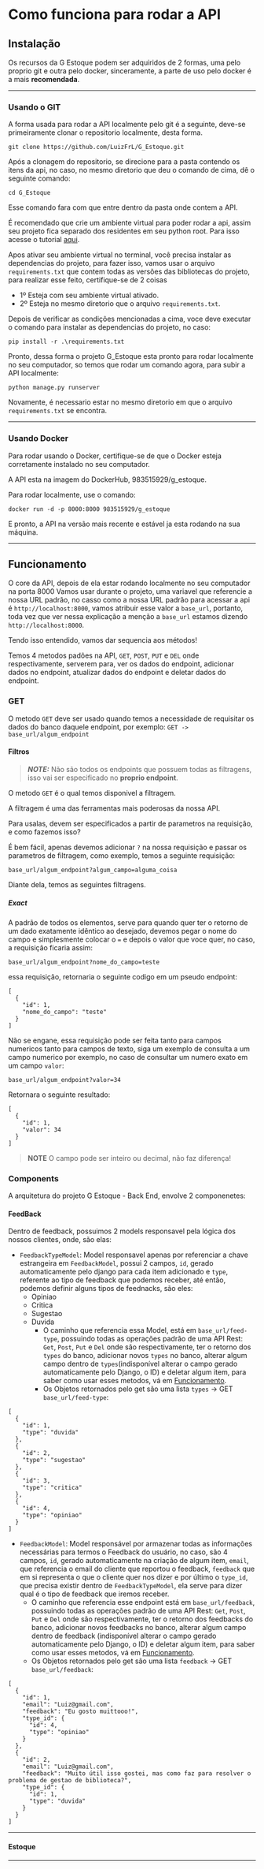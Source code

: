 # Como funciona para rodar a API
## Instalação
Os recursos da G Estoque podem ser adquiridos de 2 formas, uma pelo proprio git e outra pelo 
docker, sinceramente, a parte de uso pelo docker é a mais **recomendada**.

--- 

### Usando o GIT
A forma usada para rodar a API localmente pelo git é a seguinte, deve-se primeiramente
clonar o repositorio localmente, desta forma.

`git clone https://github.com/LuizFrL/G_Estoque.git`

Após a clonagem do repositorio, se direcione para a pasta contendo os itens da api,
no caso, no mesmo diretorio que deu o comando de cima, dê o seguinte comando:

`cd G_Estoque`

Esse comando fara com que entre dentro da pasta onde contem a API.

É recomendado que crie um ambiente virtual para poder rodar a api, 
assim seu projeto fica separado dos residentes em seu python root. Para isso
acesse o tutorial [aqui](https://docs.python.org/pt-br/3/tutorial/venv.html).

Apos ativar seu ambiente virtual no terminal, você precisa instalar as dependencias do
projeto, para fazer isso, vamos usar o arquivo `requirements.txt` que contem todas as 
versões das bibliotecas do projeto, para realizar esse feito, certifique-se de 2 coisas
- 1º Esteja com seu ambiente virtual ativado.
- 2º Esteja no mesmo diretorio que o arquivo `requirements.txt`.

Depois de verificar as condições mencionadas a cima, voce deve executar o comando para 
instalar as dependencias do projeto, no caso:

`pip install -r .\requirements.txt`

Pronto, dessa forma o projeto G_Estoque esta pronto para rodar localmente no seu computador,
so temos que rodar um comando agora, para subir a API localmente:

`python manage.py runserver`


Novamente, é necessario estar no mesmo diretorio em que o arquivo `requirements.txt`
se encontra.

---
### Usando Docker

Para rodar usando o Docker, certifique-se de que o Docker esteja corretamente instalado no
seu computador.

A API esta na imagem do DockerHub, 983515929/g_estoque.

Para rodar localmente, use o comando:

`docker run -d -p 8000:8000 983515929/g_estoque`

E pronto, a API na versão mais recente e estável ja esta rodando na sua máquina.

---

## Funcionamento
O core da API, depois de ela estar rodando localmente no seu computador na porta 8000
Vamos usar durante o projeto, uma variavel que referencie a nossa URL padrão, no casso
como a nossa URL padrão para acessar a api é `http://localhost:8000`, vamos atribuir esse valor a
`base_url`, portanto, toda vez que ver nessa explicação a menção a `base_url` estamos dizendo 
`http://localhost:8000`.

Tendo isso entendido, vamos dar sequencia aos métodos!

Temos 4 metodos padões na API, `GET`, `POST`, `PUT` e `DEL` onde respectivamente, serverem 
para, ver os dados do endpoint, adicionar dados no endpoint, atualizar dados do endpoint e 
deletar dados do endpoint.

### GET
O metodo `GET` deve ser usado quando temos a necessidade de requisitar os dados do banco
daquele endpoint, por exemplo:
`GET -> base_url/algum_endpoint`

#### Filtros
> **_NOTE:_** Não são todos os endpoints que possuem todas as filtragens, isso vai ser
> especificado no **proprio endpoint**.

O metodo `GET` é o qual temos disponivel a filtragem.

A filtragem é uma das ferramentas mais poderosas da nossa API. 

Para usalas, devem ser especificados a partir de parametros na requisição, e como fazemos 
isso?

É bem fácil, apenas devemos adicionar `?` na nossa requisição e passar os parametros de 
filtragem, como exemplo, temos a seguinte requisição:

`base_url/algum_endpoint?algum_campo=alguma_coisa`

Diante dela, temos as seguintes filtragens.

##### Exact
A padrão de todos os elementos, serve para quando quer ter o retorno de um dado exatamente 
idêntico ao desejado, devemos pegar o nome do campo e simplesmente colocar o `=` e
depois o valor que voce quer, no caso, a requisição ficaria assim:

`base_url/algum_endpoint?nome_do_campo=teste`

essa requisição, retornaria o seguinte codigo em um pseudo endpoint:

````
[
  {
    "id": 1,
    "nome_do_campo": "teste"
  }
]

````

Não se engane, essa requisição pode ser feita tanto para campos numericos tanto para
campos de texto, siga um exemplo de consulta a um campo numerico por exemplo, no caso 
de consultar um numero exato em um campo `valor`:

`base_url/algum_endpoint?valor=34`

Retornara o seguinte resultado:

```
[
  {
    "id": 1,
    "valor": 34
  }
]
```

> **NOTE** O campo pode ser inteiro ou decimal, não faz diferença!
### Components

A arquitetura do projeto G Estoque - Back End, envolve 2 componenetes:

#### FeedBack

Dentro de feedback, possuimos 2 models responsavel pela lógica dos nossos clientes, onde, são elas:
- `FeedbackTypeModel`: Model responsavel apenas por referenciar a chave estrangeira em `FeedbackModel`,
possui 2 campos, `id`, gerado automaticamente pelo django para cada item adicionado e `type`, referente ao 
tipo de feedback que podemos receber, até então, podemos definir alguns tipos de feednacks, são eles: 
    - Opiniao
    - Critica
    - Sugestao
    - Duvida
      - O caminho que referencia essa Model, está em `base_url/feed-type`, possuindo todas as 
operações padrão de uma API Rest: `Get`, `Post`, `Put` e `Del` onde são respectivamente, 
ter o retorno dos `types` do banco, adicionar novos `types` no banco, alterar algum campo 
dentro de `types`(indisponível alterar o campo gerado automaticamente pelo Django, o ID) e 
deletar algum item, para saber como usar esses metodos, 
vá em [Funcionamento](#Funcionamento).
      - Os Objetos retornados pelo get são uma lista `types` -> GET `base_url/feed-type`:
```
[
  {
    "id": 1,
    "type": "duvida"
  },
  {
    "id": 2,
    "type": "sugestao"
  },
  {
    "id": 3,
    "type": "critica"
  },
  {
    "id": 4,
    "type": "opiniao"
  }
]
````
- `FeedbackModel`: Model responsável por armazenar todas as informações necessárias para
termos o Feedback do usuário, no caso, são 4 campos, `id`, gerado automaticamente na criação 
de algum item, `email`, que referencia o email do cliente que reportou o feedback, `feedback`
que em si representa o que o cliente quer nos dizer e por último o `type_id`, que precisa 
existir dentro de `FeedbackTypeModel`, ela serve para dizer qual é o tipo de feedback que 
iremos receber.
  - O caminho que referencia esse endpoint está em `base_url/feedback`,  possuindo 
todas as operações padrão de uma API Rest: `Get`, `Post`, `Put` e `Del` onde são 
respectivamente, ter o retorno dos feedbacks do banco, adicionar novos feedbacks no banco, 
alterar algum campo dentro de feedback (indisponível alterar o campo 
gerado automaticamente pelo Django, o ID) e deletar algum item, para saber como usar esses
metodos, vá em [Funcionamento](#Funcionamento).
  - Os Objetos retornados pelo get são uma lista `feedback` -> GET `base_url/feedback`:
````
[
  {
    "id": 1,
    "email": "Luiz@gmail.com",
    "feedback": "Eu gosto muittooo!",
    "type_id": {
      "id": 4,
      "type": "opiniao"
    }
  },
  {
    "id": 2,
    "email": "Luiz@gmail.com",
    "feedback": "Muito útil isso gostei, mas como faz para resolver o problema de gestao de biblioteca?",
    "type_id": {
      "id": 1,
      "type": "duvida"
    }
  }
]
````
 
---

#### Estoque

---